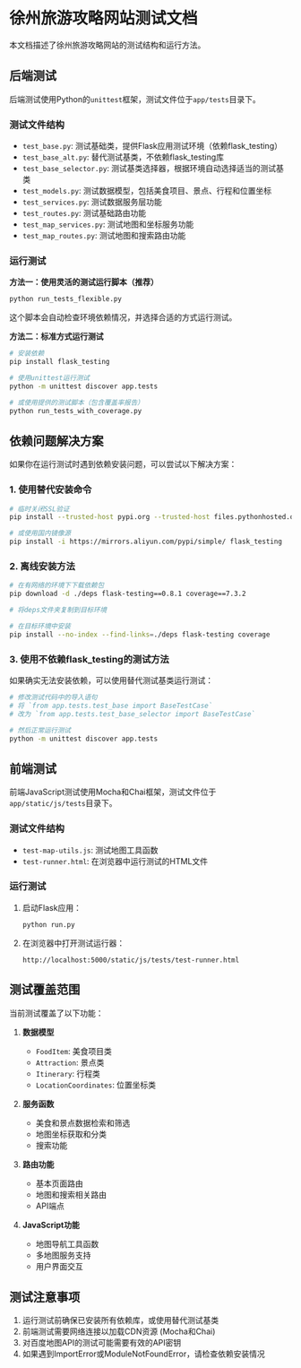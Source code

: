 # 徐州旅游攻略网站测试文档

本文档描述了徐州旅游攻略网站的测试结构和运行方法。

## 后端测试

后端测试使用Python的`unittest`框架，测试文件位于`app/tests`目录下。

### 测试文件结构

- `test_base.py`: 测试基础类，提供Flask应用测试环境（依赖flask_testing）
- `test_base_alt.py`: 替代测试基类，不依赖flask_testing库
- `test_base_selector.py`: 测试基类选择器，根据环境自动选择适当的测试基类
- `test_models.py`: 测试数据模型，包括美食项目、景点、行程和位置坐标
- `test_services.py`: 测试数据服务层功能
- `test_routes.py`: 测试基础路由功能
- `test_map_services.py`: 测试地图和坐标服务功能
- `test_map_routes.py`: 测试地图和搜索路由功能

### 运行测试

**方法一：使用灵活的测试运行脚本（推荐）**

```bash
python run_tests_flexible.py
```

这个脚本会自动检查环境依赖情况，并选择合适的方式运行测试。

**方法二：标准方式运行测试**

```bash
# 安装依赖
pip install flask_testing

# 使用unittest运行测试
python -m unittest discover app.tests

# 或使用提供的测试脚本（包含覆盖率报告）
python run_tests_with_coverage.py
```

## 依赖问题解决方案

如果你在运行测试时遇到依赖安装问题，可以尝试以下解决方案：

### 1. 使用替代安装命令

```bash
# 临时关闭SSL验证
pip install --trusted-host pypi.org --trusted-host files.pythonhosted.org flask_testing

# 或使用国内镜像源
pip install -i https://mirrors.aliyun.com/pypi/simple/ flask_testing
```

### 2. 离线安装方法

```bash
# 在有网络的环境下下载依赖包
pip download -d ./deps flask-testing==0.8.1 coverage==7.3.2

# 将deps文件夹复制到目标环境

# 在目标环境中安装
pip install --no-index --find-links=./deps flask-testing coverage
```

### 3. 使用不依赖flask_testing的测试方法

如果确实无法安装依赖，可以使用替代测试基类运行测试：

```bash
# 修改测试代码中的导入语句
# 将 `from app.tests.test_base import BaseTestCase`
# 改为 `from app.tests.test_base_selector import BaseTestCase`

# 然后正常运行测试
python -m unittest discover app.tests
```

## 前端测试

前端JavaScript测试使用Mocha和Chai框架，测试文件位于`app/static/js/tests`目录下。

### 测试文件结构

- `test-map-utils.js`: 测试地图工具函数
- `test-runner.html`: 在浏览器中运行测试的HTML文件

### 运行测试

1. 启动Flask应用：
   ```bash
   python run.py
   ```

2. 在浏览器中打开测试运行器：
   ```
   http://localhost:5000/static/js/tests/test-runner.html
   ```

## 测试覆盖范围

当前测试覆盖了以下功能：

1. **数据模型**
   - `FoodItem`: 美食项目类
   - `Attraction`: 景点类
   - `Itinerary`: 行程类
   - `LocationCoordinates`: 位置坐标类

2. **服务函数**
   - 美食和景点数据检索和筛选
   - 地图坐标获取和分类
   - 搜索功能

3. **路由功能**
   - 基本页面路由
   - 地图和搜索相关路由
   - API端点

4. **JavaScript功能**
   - 地图导航工具函数
   - 多地图服务支持
   - 用户界面交互

## 测试注意事项

1. 运行测试前确保已安装所有依赖库，或使用替代测试基类
2. 前端测试需要网络连接以加载CDN资源 (Mocha和Chai)
3. 对百度地图API的测试可能需要有效的API密钥
4. 如果遇到ImportError或ModuleNotFoundError，请检查依赖安装情况 